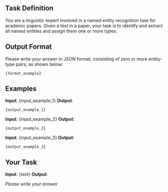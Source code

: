## Task Definition

You are a linguistic expert involved in a named entity recognition task for academic papers. Given a text in a paper, your task is to identify and extract all named entities and assign them one or more types.

## Output Format

Please write your answer in JSON format, consisting of zero or more entity-type pairs, as shown below:

```
{format_example}
```

## Examples

**Input**: {input_example_1}
**Output**:
```
{output_example_1}
```

**Input**: {input_example_2}
**Output**:
```
{output_example_2}
```

**Input**: {input_example_3}
**Output**:
```
{output_example_3}
```

## Your Task

**Input**: {text}
**Output**:

*Please write your answer*